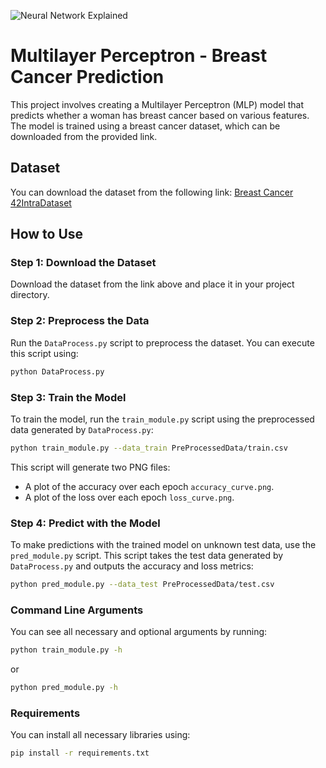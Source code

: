 ![Neural Network Explained](NeuralNetworkexplained.png)
# Multilayer Perceptron - Breast Cancer Prediction

This project involves creating a Multilayer Perceptron (MLP) model that predicts whether a woman has breast cancer based on various features. The model is trained using a breast cancer dataset, which can be downloaded from the provided link.

## Dataset

You can download the dataset from the following link: [Breast Cancer 42IntraDataset](https://cdn.intra.42.fr/document/document/22559/data.csv)

## How to Use

### Step 1: Download the Dataset

Download the dataset from the link above and place it in your project directory.

### Step 2: Preprocess the Data

Run the `DataProcess.py` script to preprocess the dataset. You can execute this script using:

```bash
python DataProcess.py
```

### Step 3: Train the Model

To train the model, run the `train_module.py` script using the preprocessed data generated by `DataProcess.py`:

```bash
python train_module.py --data_train PreProcessedData/train.csv
```

This script will generate two PNG files:

- A plot of the accuracy over each epoch `accuracy_curve.png`.
- A plot of the loss over each epoch `loss_curve.png`.

### Step 4: Predict with the Model

To make predictions with the trained model on unknown test data, use the `pred_module.py` script. This script takes the test data generated by `DataProcess.py` and outputs the accuracy and loss metrics:

```bash
python pred_module.py --data_test PreProcessedData/test.csv
```

### Command Line Arguments

You can see all necessary and optional arguments by running:

```bash
python train_module.py -h
```
or

```bash
python pred_module.py -h
```

### Requirements


You can install all necessary libraries using:

```bash
pip install -r requirements.txt
```
